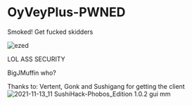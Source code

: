 # OyVeyPlus-PWNED
Smoked! Get fucked skidders

![ezed](https://user-images.githubusercontent.com/79189729/141689931-dbea4fae-81ac-4cff-8839-0ba7ee40371d.png)

LOL ASS SECURITY

BigJMuffin who? 

Thanks to: Vertent, Gonk and Sushigang for getting the client
![2021-11-13_11](https://user-images.githubusercontent.com/79189729/145679303-0738bec3-8193-4439-97ab-4316b3b5d2f1.png)
SushiHack-Phobos_Edition 1.0.2 gui mm
